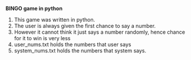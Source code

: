 **BINGO game in python**

1. This game was written in python.
2. The user is always given the first chance to say a number.
3. However it cannot think it just says a number randomly, hence chance for it to win is very less
4. user\_nums.txt holds the numbers that user says
5. system\_nums.txt holds the numbers that system says.
